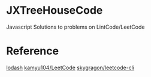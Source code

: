 # JXTreeHouseCode
Javascript Solutions to problems on LintCode/LeetCode

# Reference
[lodash](https://github.com/lodash/lodash/blob/master/.editorconfig)
[kamyu104/LeetCode](https://github.com/kamyu104/LeetCode)
[skygragon/leetcode-cli](https://github.com/skygragon/leetcode-cli)
